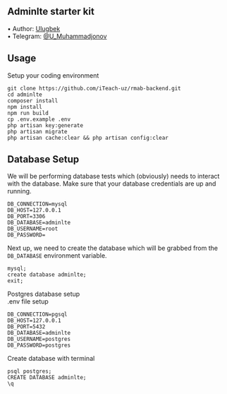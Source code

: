 ## Adminlte starter kit

•	Author: [Ulugbek](https://github.com/Ulugbek-Muhammadjonov) <br>
•	Telegram: [@U_Muhammadjonov](https://t.me/@U_Muhammadjonov) <br>

## Usage <br>
Setup your coding environment <br>
```
git clone https://github.com/iTeach-uz/rmab-backend.git
cd adminlte
composer install
npm install
npm run build
cp .env.example .env 
php artisan key:generate
php artisan migrate
php artisan cache:clear && php artisan config:clear 
```

## Database Setup <br>
We will be performing database tests which (obviously) needs to interact with the database. Make sure that your database credentials are up and running.
```
DB_CONNECTION=mysql
DB_HOST=127.0.0.1
DB_PORT=3306
DB_DATABASE=adminlte
DB_USERNAME=root
DB_PASSWORD=
```

Next up, we need to create the database which will be grabbed from the ```DB_DATABASE``` environment variable.
```
mysql;
create database adminlte;
exit;
```

Postgres database setup <br>
.env file setup
```
DB_CONNECTION=pgsql
DB_HOST=127.0.0.1
DB_PORT=5432
DB_DATABASE=adminlte
DB_USERNAME=postgres
DB_PASSWORD=postgres
```
Create database with terminal
```
psql postgres;
CREATE DATABASE adminlte;
\q
```
